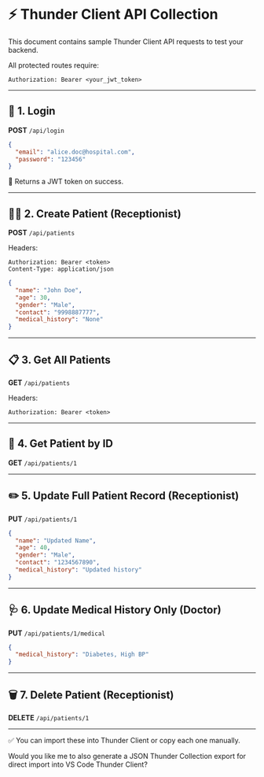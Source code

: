 # ⚡ Thunder Client API Collection

This document contains sample Thunder Client API requests to test your backend.

All protected routes require:
```
Authorization: Bearer <your_jwt_token>
```

---

## 🔐 1. Login

**POST** `/api/login`

```json
{
  "email": "alice.doc@hospital.com",
  "password": "123456"
}
```

📌 Returns a JWT token on success.

---

## 👨‍⚕️ 2. Create Patient (Receptionist)

**POST** `/api/patients`

Headers:
```
Authorization: Bearer <token>
Content-Type: application/json
```

```json
{
  "name": "John Doe",
  "age": 30,
  "gender": "Male",
  "contact": "9998887777",
  "medical_history": "None"
}
```

---

## 📋 3. Get All Patients

**GET** `/api/patients`

Headers:
```
Authorization: Bearer <token>
```

---

## 📄 4. Get Patient by ID

**GET** `/api/patients/1`

---

## ✏️ 5. Update Full Patient Record (Receptionist)

**PUT** `/api/patients/1`

```json
{
  "name": "Updated Name",
  "age": 40,
  "gender": "Male",
  "contact": "1234567890",
  "medical_history": "Updated history"
}
```

---

## 🩺 6. Update Medical History Only (Doctor)

**PUT** `/api/patients/1/medical`

```json
{
  "medical_history": "Diabetes, High BP"
}
```

---

## 🗑️ 7. Delete Patient (Receptionist)

**DELETE** `/api/patients/1`

---

✅ You can import these into Thunder Client or copy each one manually.

Would you like me to also generate a JSON Thunder Collection export for direct import into VS Code Thunder Client?
